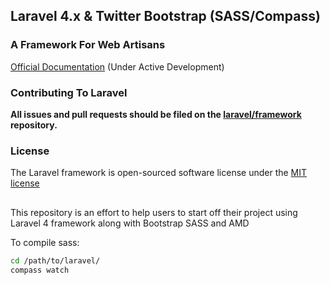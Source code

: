 ## Laravel 4.x & Twitter Bootstrap (SASS/Compass)

### A Framework For Web Artisans

[Official Documentation](http://four.laravel.com) (Under Active Development)

### Contributing To Laravel

**All issues and pull requests should be filed on the [laravel/framework](http://github.com/laravel/framework) repository.**

### License

The Laravel framework is open-sourced software license under the [MIT license](http://opensource.org/licenses/MIT)

## 

This repository is an effort to help users to start off their project using Laravel 4 framework along with Bootstrap SASS and AMD

To compile sass:
```bash
cd /path/to/laravel/
compass watch
```



